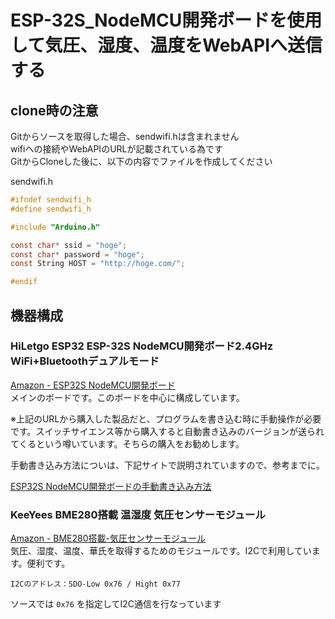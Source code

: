 # ESP-32S_NodeMCU開発ボードを使用して気圧、湿度、温度をWebAPIへ送信する 
clone時の注意
---
Gitからソースを取得した場合、sendwifi.hは含まれません  
wifiへの接続やWebAPIのURLが記載されている為です  
GitからCloneした後に、以下の内容でファイルを作成してください  

sendwifi.h  
```c
#ifndef sendwifi_h
#define sendwifi_h

#include "Arduino.h"

const char* ssid = "hoge";
const char* password = "hoge";
const String HOST = "http://hoge.com/";

#endif
```

機器構成
---
### HiLetgo ESP32 ESP-32S NodeMCU開発ボード2.4GHz WiFi+Bluetoothデュアルモード  

[Amazon - ESP32S NodeMCU開発ボード](https://www.amazon.co.jp/HiLetgo®-ESP32-ESP-32S-NodeMCU開発ボード2-4GHz-Bluetoothデュアルモード/dp/B0718T232Z/ref=sr_1_4?__mk_ja_JP=カタカナ&keywords=HiLetgo+ESP32+ESP-32S+NodeMCU開発ボード&qid=1575158531&s=industrial&sr=1-4)  
メインのボードです。このボードを中心に構成しています。  

※上記のURLから購入した製品だと、プログラムを書き込む時に手動操作が必要です。スイッチサイエンス等から購入すると自動書き込みのバージョンが送られてくるという噂いています。そちらの購入をお勧めします。  

手動書き込み方法についは、下記サイトで説明されていますので、参考までに。

[ESP32S NodeMCU開発ボードの手動書き込み方法](https://ht-deko.com/arduino/esp-wroom-32.html#04_02)  

### KeeYees BME280搭載 温湿度 気圧センサーモジュール  

[Amazon - BME280搭載-気圧センサーモジュール](https://www.amazon.co.jp/KeeYees-BME280搭載-気圧センサーモジュール-Arduinoに対応-Raspberry/dp/B07QZWV9Z1/ref=pd_sbs_328_6/355-4325800-0016433?_encoding=UTF8&pd_rd_i=B07QZWV9Z1&pd_rd_r=dba48850-15bb-4550-8d87-e38fc83756a7&pd_rd_w=OWpoA&pd_rd_wg=STmpC&pf_rd_p=1585d594-d9d0-474b-8a4e-69eca1566911&pf_rd_r=286HXJ1FA84NSHNH0XDA&psc=1&refRID=286HXJ1FA84NSHNH0XDA)  
気圧、湿度、温度、華氏を取得するためのモジュールです。I2Cで利用しています。便利です。  
```
I2Cのアドレス：SDO-Low 0x76 / Hight 0x77  
```
ソースでは ```0x76``` を指定してI2C通信を行なっています
